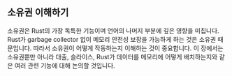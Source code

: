 ## 소유권 이해하기

소유권은 Rust의 가장 독특한 기능이며 언어의 나머지 부분에 깊은 영향을 미칩니다. Rust가 garbage collector 없이 메모리 안전성 보장을 가능하게 하는 것은 소유권 때문입니다. 따라서 소유권이 어떻게 작동하는지 이해하는 것이 중요합니다. 이 장에서는 소유권뿐만 아니라 대출, 슬라이스, Rust가 데이터를 메모리에 어떻게 배치하는지와 같은 여러 관련 기능에 대해 논의할 것입니다.
